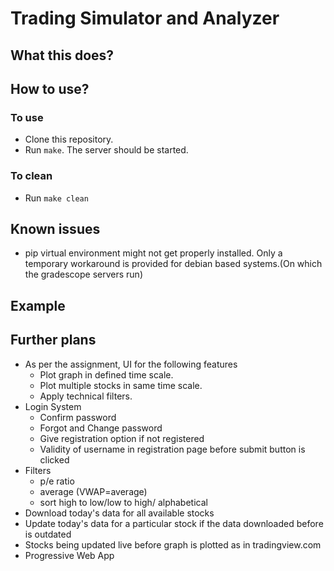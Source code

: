 # Trading Simulator and Analyzer

## What this does?

## How to use?
### To use
* Clone this repository.
* Run `make`. The server should be started.

### To clean
* Run `make clean`

## Known issues
* pip virtual environment might not get properly installed. 
    Only a temporary workaround is provided for debian based systems.(On which the gradescope servers run)

## Example


## Further plans
* As per the assignment, UI for the following features
    * Plot graph in defined time scale.
    * Plot multiple stocks in same time scale.
    * Apply technical filters.
* Login System
    * Confirm password
    * Forgot and Change password 
    * Give registration option if not registered
    * Validity of username in registration page before submit button is clicked
* Filters
    * p/e ratio
    * average (VWAP=average)
    * sort high to low/low to high/ alphabetical  
* Download today's data for all available stocks
* Update today's data for a particular stock if the data downloaded before is outdated
* Stocks being updated live before graph is plotted as in tradingview.com 
* Progressive Web App